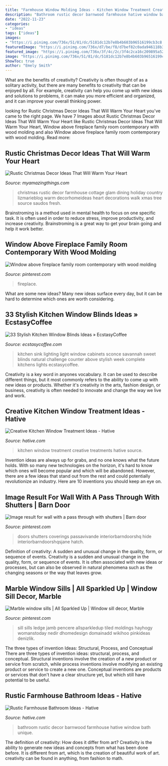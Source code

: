 ```yaml
---
title: "Farmhouse Window Molding Ideas - Kitchen Window Treatment Creative Treatments Hative Source"
description: "Bathroom rustic decor barnwood farmhouse hative window bath unique"
date: "2022-11-23"
categories:
- "ideas"
tags: ["ideas"]
images:
- "https://i.pinimg.com/736x/51/81/dc/5181dc12b7e8b4b603b96516199cb3c8.jpg"
featuredImage: "https://i.pinimg.com/736x/d7/be/f8/d7bef82c0ada946118b36731bd87f586.jpg"
featured_image: "https://i.pinimg.com/736x/3f/4c/2c/3f4c2ca16c209895a52ea0aa591e3a7f.jpg"
image: "https://i.pinimg.com/736x/51/81/dc/5181dc12b7e8b4b603b96516199cb3c8.jpg"
ShowToc: true
author: "Emely Smith"
---
```



What are the benefits of creativity?
Creativity is often thought of as a solitary activity, but there are many benefits to creativity that can be enjoyed by all. For example, creativity can help you come up with new ideas and solutions to problems, it can make you more efficient and organized, and it can improve your overall thinking power.

	

		
looking for Rustic Christmas Decor Ideas That Will Warm Your Heart you've came to the right page. We have 7 Images about Rustic Christmas Decor Ideas That Will Warm Your Heart like Rustic Christmas Decor Ideas That Will Warm Your Heart, Window above fireplace family room contemporary with wood molding and also Window above fireplace family room contemporary with wood molding. Read more:
		
    
## Rustic Christmas Decor Ideas That Will Warm Your Heart

<img loading=lazy src="http://myamazingthings.com/wp-content/uploads/2017/12/rustic-christmas-decor-.jpg" onerror="this.onerror=null;this.src='https://tse1.mm.bing.net/th?id=OIP.OuhSmeWCM_TcwJaWM6rj9AHaJ4&amp;pid=15.1';" alt="Rustic Christmas Decor Ideas That Will Warm Your Heart">

_Source: myamazingthings.com_

>christmas rustic decor farmhouse cottage glam dining holiday country lizmarieblog warm decorhomeideas heart decorations walk xmas tree source saudos fresh. 

	

Brainstroming is a method used in mental health to focus on one specific task. It is often used in order to reduce stress, improve productivity, and increase creativity. Brainstroming is a great way to get your brain going and help it work better.

    
## Window Above Fireplace Family Room Contemporary With Wood Molding

<img loading=lazy src="https://i.pinimg.com/736x/51/81/dc/5181dc12b7e8b4b603b96516199cb3c8.jpg" onerror="this.onerror=null;this.src='https://tse1.mm.bing.net/th?id=OIP.70MKbBv7XCTgdOAls0RWCAHaLH&amp;pid=15.1';" alt="Window above fireplace family room contemporary with wood molding">

_Source: pinterest.com_

>fireplace. 

	

What are some new ideas?
Many new ideas surface every day, but it can be hard to determine which ones are worth considering.

    
## 33 Stylish Kitchen Window Blinds Ideas » EcstasyCoffee

<img loading=lazy src="https://i0.wp.com/www.ecstasycoffee.com/wp-content/uploads/2016/10/white-cabinets-and-natural-light.jpg?resize=564%2C846" onerror="this.onerror=null;this.src='https://tse2.mm.bing.net/th?id=OIP.9D7Pf747K2MwGUdc8ALmdwHaLH&amp;pid=15.1';" alt="33 Stylish Kitchen Window Blinds Ideas » EcstasyCoffee">

_Source: ecstasycoffee.com_

>kitchen sink lighting light window cabinets sconce savannah sweet blinds natural challenge counter above stylish week complete kitchens lights ecstasycoffee. 

	

Creativity is a key word in anyones vocabulary. It can be used to describe different things, but it most commonly refers to the ability to come up with new ideas or products. Whether it's creativity in the arts, fashion design, or business, creativity is often needed to innovate and change the way we live and work.

    
## Creative Kitchen Window Treatment Ideas - Hative

<img loading=lazy src="https://hative.com/wp-content/uploads/2015/02/kitchen-window-treatments/5-kitchen-window-treatments.jpg" onerror="this.onerror=null;this.src='https://tse3.mm.bing.net/th?id=OIP.bVZojy_nv1TWIahUe3MNkwHaLH&amp;pid=15.1';" alt="Creative Kitchen Window Treatment Ideas - Hative">

_Source: hative.com_

>kitchen window treatment creative treatments hative source. 

	

Invention ideas are always up for grabs, and no one knows what the future holds. With so many new technologies on the horizon, it's hard to know which ones will become popular and which will be abandoned. However, there are a few ideas that stand out from the rest and could potentially revolutionize an industry. Here are 10 inventions you should keep an eye on.

    
## Image Result For Wall With A Pass Through With Shutters | Barn Door

<img loading=lazy src="https://i.pinimg.com/736x/3f/4c/2c/3f4c2ca16c209895a52ea0aa591e3a7f.jpg" onerror="this.onerror=null;this.src='https://tse2.mm.bing.net/th?id=OIP.pPzIZ0_3bHOsv1bq3cze7wAAAA&amp;pid=15.1';" alt="Image result for wall with a pass through with shutters | Barn door">

_Source: pinterest.com_

>doors shutters coverings passavivande interiorbarndoorshq hide interiorbarndoorshqsjane hatch. 

	

Definition of creativity: A sudden and unusual change in the quality, form, or sequence of events.
Creativity is a sudden and unusual change in the quality, form, or sequence of events. It is often associated with new ideas or processes, but can also be observed in natural phenomena such as the changing seasons or the way that leaves grow.

    
## Marble Window Sills | All Sparkled Up | Window Sill Decor, Marble

<img loading=lazy src="https://i.pinimg.com/736x/d7/be/f8/d7bef82c0ada946118b36731bd87f586.jpg" onerror="this.onerror=null;this.src='https://tse2.mm.bing.net/th?id=OIP.odkEBFtl5FSFY0KjbUCmqgHaLH&amp;pid=15.1';" alt="Marble window sills | All Sparkled Up | Window sill decor, Marble">

_Source: pinterest.com_

>sill sills ledge jamb pencere allsparkledup tiled moldings hayhogy womanstoday nedir dhomedesign domainadd wikihoo pinkideas denizlik. 

	

The three types of invention Ideas: Structural, Process, and Conceptual
There are three types of invention ideas: structural, process, and conceptual. Structural inventions involve the creation of a new product or service from scratch, while process inventions involve modifying an existing product or service to create a new one. Conceptual inventions are products or services that don't have a clear structure yet, but which still have potential to be useful.

    
## Rustic Farmhouse Bathroom Ideas - Hative

<img loading=lazy src="https://hative.com/wp-content/uploads/2016/05/rustic-bathroom/25-rustic-bathroom-ideas.jpg" onerror="this.onerror=null;this.src='https://tse4.mm.bing.net/th?id=OIP.jEplBMnlNWjxYEmAg9jvBgHaLK&amp;pid=15.1';" alt="Rustic Farmhouse Bathroom Ideas - Hative">

_Source: hative.com_

>bathroom rustic decor barnwood farmhouse hative window bath unique. 

	

The definition of creativity: How does it differ from art?
Creativity is the ability to generate new ideas and concepts from what has been done before. It is different from art, which is the creation of beautiful work of art. creativity can be found in anything, from fashion to math.

